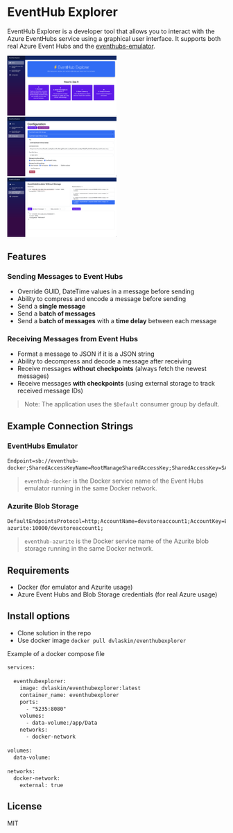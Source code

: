 # EventHub Explorer

EventHub Explorer is a developer tool that allows you to interact with the Azure EventHubs service using a graphical user interface. It supports both real Azure Event Hubs and the [eventhubs-emulator](https://learn.microsoft.com/en-us/azure/event-hubs/overview-emulator).

<img src="./assets/Screenshot_01.png" alt="HomePage" width="50%"/>
<img src="./assets/Screenshot_02.png" alt="ConfigurationPage" width="50%"/>
<img src="./assets/Screenshot_03.png" alt="EventHubPage" width="50%"/>


## Features

### Sending Messages to Event Hubs

* Override GUID, DateTime values in a message before sending
* Ability to compress and encode a message before sending
* Send a **single message**
* Send a **batch of messages**
* Send a **batch of messages** with a **time delay** between each message

### Receiving Messages from Event Hubs

* Format a message to JSON if it is a JSON string
* Ability to decompress and decode a message after receiving
* Receive messages **without checkpoints** (always fetch the newest messages)
* Receive messages **with checkpoints** (using external storage to track received message IDs)

> Note: The application uses the `$Default` consumer group by default.

## Example Connection Strings

### EventHubs Emulator

```
Endpoint=sb://eventhub-docker;SharedAccessKeyName=RootManageSharedAccessKey;SharedAccessKey=SAS_KEY_VALUE;UseDevelopmentEmulator=true;
```

> `eventhub-docker` is the Docker service name of the Event Hubs emulator running in the same Docker network.

### Azurite Blob Storage

```
DefaultEndpointsProtocol=http;AccountName=devstoreaccount1;AccountKey=Eby8vdM02xNOcqFlqUwJPLlmEtlCDXJ1OUzFT50uSRZ6IFsuFq2UVErCz4I6tq/K1SZFPTOtr/KBHBeksoGMGw==;BlobEndpoint=http://eventhub-azurite:10000/devstoreaccount1;
```

> `eventhub-azurite` is the Docker service name of the Azurite blob storage running in the same Docker network.

## Requirements

* Docker (for emulator and Azurite usage)
* Azure Event Hubs and Blob Storage credentials (for real Azure usage)

## Install options

* Clone solution in the repo
* Use docker image ```docker pull dvlaskin/eventhubexplorer```

Example of a docker compose file
```
services:

  eventhubexplorer:
    image: dvlaskin/eventhubexplorer:latest
    container_name: eventhubexplorer
    ports:
      - "5235:8080"
    volumes:
      - data-volume:/app/Data
    networks:
      - docker-network
        
volumes:
  data-volume:
    
networks:
  docker-network:
    external: true

```

## License

MIT
